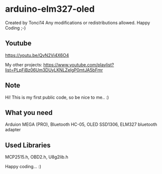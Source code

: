 # arduino-elm327-oled
Created by Tonci14
Any modifications or redistributions allowed. Happy Coding ;-)

## Youtube
https://youtu.be/QvN2Vi4X6O4

My other projects:
https://www.youtube.com/playlist?list=PLpFiBz06Um3DUyLKNLZelgP0mtJA5bFmr

## Note
Hi! This is my first public code, so be nice to me.. :)

## What you need
Arduion MEGA (PRO), Bluetooth HC-05, OLED SSD1306, ELM327 bluetooth adapter

## Used Libraries
MCP2515.h, OBD2.h, U8g2lib.h

Happy coding... :)
